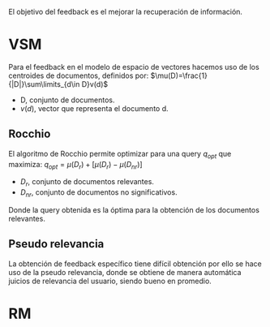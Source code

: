 El objetivo del feedback es el mejorar la recuperación de información.
# VSM
Para el feedback en el modelo de espacio de vectores hacemos uso de los centroides de documentos, definidos por:
$\mu(D)=\frac{1}{|D|}\sum\limits_{d\in D}v(d)$
- D, conjunto de documentos.
- $v(d)$, vector que representa el documento d.

## Rocchio
El algoritmo de Rocchio permite optimizar para una query $q_{opt}$ que maximiza:
$q_{opt}=\mu(D_{r})+[\mu(D_{r})-\mu(D_{nr})]$
- $D_{r}$, conjunto de documentos relevantes.
- $D_{nr}$, conjunto de documentos no significativos.

Donde la query obtenida es la óptima para la obtención de los documentos relevantes.
## Pseudo relevancia
La obtención de feedback específico tiene difícil obtención por ello se hace uso de la pseudo relevancia, donde se obtiene de manera automática juicios de relevancia del usuario, siendo bueno en promedio.
# RM
